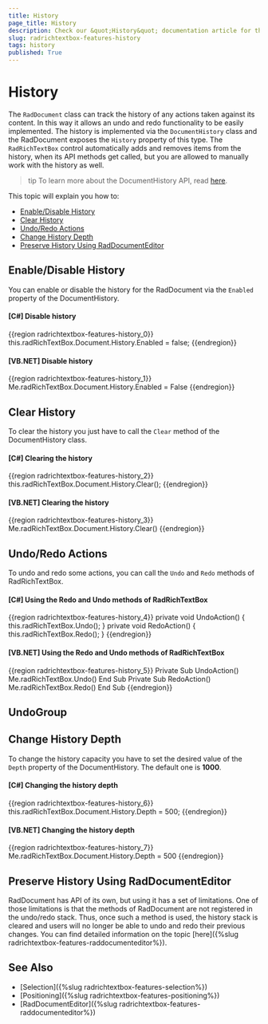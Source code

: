 ```yaml
---
title: History
page_title: History
description: Check our &quot;History&quot; documentation article for the RadRichTextBox control.
slug: radrichtextbox-features-history
tags: history
published: True
---
```


# History

The `RadDocument` class can track the history of any actions taken against its content. In this way it allows an undo and redo functionality to be easily implemented. The history is implemented via the `DocumentHistory` class and the RadDocument exposes the `History` property of this type. The `RadRichTextBox` control automatically adds and removes items from the history, when its API methods get called, but you are allowed to manually work with the history as well.

>tip To learn more about the DocumentHistory API, read [here](http://www.telerik.com/help/wpf/t_telerik_windows_documents_history_documenthistory.html).

This topic will explain you how to:

* [Enable/Disable History](#enabledisable-history)
* [Clear History](#clear-history)
* [Undo/Redo Actions](#undoredo-actions)
* [Change History Depth](#change-history-depth)
* [Preserve History Using RadDocumentEditor](#preserve-history-using-raddocumenteditor)

## Enable/Disable History

You can enable or disable the history for the RadDocument via the `Enabled` property of the DocumentHistory.

#### __[C#] Disable history__
{{region radrichtextbox-features-history_0}}
	this.radRichTextBox.Document.History.Enabled = false;
{{endregion}}

#### __[VB.NET] Disable history__
{{region radrichtextbox-features-history_1}}
	Me.radRichTextBox.Document.History.Enabled = False
{{endregion}}

## Clear History

To clear the history you just have to call the `Clear` method of the DocumentHistory class.

#### __[C#] Clearing the history__
{{region radrichtextbox-features-history_2}}
	this.radRichTextBox.Document.History.Clear();
{{endregion}}

#### __[VB.NET] Clearing the history__
{{region radrichtextbox-features-history_3}}
	Me.radRichTextBox.Document.History.Clear()
{{endregion}}

## Undo/Redo Actions

To undo and redo some actions, you can call the `Undo` and `Redo` methods of RadRichTextBox.

#### __[C#] Using the Redo and Undo methods of RadRichTextBox__

{{region radrichtextbox-features-history_4}}
	private void UndoAction()
	{
	    this.radRichTextBox.Undo();
	}
	private void RedoAction()
	{
	    this.radRichTextBox.Redo();
	}
{{endregion}}

#### __[VB.NET] Using the Redo and Undo methods of RadRichTextBox__
{{region radrichtextbox-features-history_5}}
	Private Sub UndoAction()
	 Me.radRichTextBox.Undo()
	End Sub
	Private Sub RedoAction()
	 Me.radRichTextBox.Redo()
	End Sub
{{endregion}}

## UndoGroup

## Change History Depth

To change the history capacity you have to set the desired value of the `Depth` property of the DocumentHistory. The default one is __1000__.

#### __[C#] Changing the history depth__
{{region radrichtextbox-features-history_6}}
	this.radRichTextBox.Document.History.Depth = 500;
{{endregion}}

#### __[VB.NET] Changing the history depth__
{{region radrichtextbox-features-history_7}}
	Me.radRichTextBox.Document.History.Depth = 500
{{endregion}}

## Preserve History Using RadDocumentEditor

RadDocument has API of its own, but using it has a set of limitations. One of those limitations is that the methods of RadDocument are not registered in the undo/redo stack. Thus, once such a method is used, the history stack is cleared and users will no longer be able to undo and redo their previous changes. You can find detailed information on the topic [here]({%slug radrichtextbox-features-raddocumenteditor%}).

## See Also

 * [Selection]({%slug radrichtextbox-features-selection%})
 * [Positioning]({%slug radrichtextbox-features-positioning%})
 * [RadDocumentEditor]({%slug radrichtextbox-features-raddocumenteditor%})
